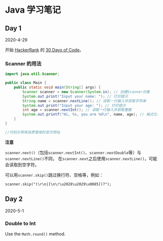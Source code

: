 # Java 学习笔记

## Day 1

2020-4-29

开始 [HackerRank](https://www.hackerrank.com) 的 [30 Days of Code](https://www.hackerrank.com/domains/tutorials/30-days-of-code)。

### Scanner 的用法

```java
import java.util.Scanner;

public class Main {
    public static void main(String[] args) {
        Scanner scanner = new Scanner(System.in); // 创建Scanner对象
        System.out.print("Input your name: "); // 打印提示
        String name = scanner.nextLine(); // 读取一行输入并获取字符串
        System.out.print("Input your age: "); // 打印提示
        int age = scanner.nextInt(); // 读取一行输入并获取整数
        System.out.printf("Hi, %s, you are %d\n", name, age); // 格式化输出
    }
}

//代码示例来自廖雪峰的官方网站

```

**注意**

`scanner.next()`（包括`scanner.nextInt()`、`scanner.nextDouble`等）与`scanner.nextLine()`不同，
在`scanner.next`之后使用`scanner.nextLine()`，可能会读取到空字符。

可以用`scanner.skip()`跳过换行符、空格等，例如：

```
scanner.skip("(\r\n|[\n\r\u2028\u2029\u0085])?");
```

## Day 2

2020-5-1

### Double to Int

Use the `Math.round()` method.

